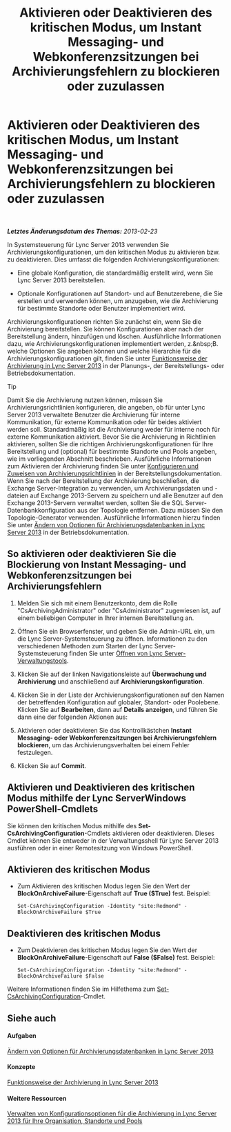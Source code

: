 ﻿---
title: Aktivieren oder Deaktivieren des kritischen Modus, um Instant Messaging- und Webkonferenzsitzungen bei Archivierungsfehlern zu blockieren oder zuzulassen
TOCTitle: Aktivieren oder Deaktivieren des kritischen Modus, um Instant Messaging- und Webkonferenzsitzungen bei Archivierungsfehlern zu blockieren oder zuzulassen
ms:assetid: fafdcd2e-b778-4ed5-a25f-09208aa3b699
ms:mtpsurl: https://technet.microsoft.com/de-de/library/Gg182609(v=OCS.15)
ms:contentKeyID: 49295979
ms.date: 05/19/2016
mtps_version: v=OCS.15
ms.translationtype: HT
---

# Aktivieren oder Deaktivieren des kritischen Modus, um Instant Messaging- und Webkonferenzsitzungen bei Archivierungsfehlern zu blockieren oder zuzulassen

 

_**Letztes Änderungsdatum des Themas:** 2013-02-23_

In Systemsteuerung für Lync Server 2013 verwenden Sie Archivierungskonfigurationen, um den kritischen Modus zu aktivieren bzw. zu deaktivieren. Dies umfasst die folgenden Archivierungskonfigurationen:

  - Eine globale Konfiguration, die standardmäßig erstellt wird, wenn Sie Lync Server 2013 bereitstellen.

  - Optionale Konfigurationen auf Standort- und auf Benutzerebene, die Sie erstellen und verwenden können, um anzugeben, wie die Archivierung für bestimmte Standorte oder Benutzer implementiert wird.

Archivierungskonfigurationen richten Sie zunächst ein, wenn Sie die Archivierung bereitstellen. Sie können Konfigurationen aber nach der Bereitstellung ändern, hinzufügen und löschen. Ausführliche Informationen dazu, wie Archivierungskonfigurationen implementiert werden, z.\&nbsp;B. welche Optionen Sie angeben können und welche Hierarchie für die Archivierungskonfigurationen gilt, finden Sie unter [Funktionsweise der Archivierung in Lync Server 2013](lync-server-2013-how-archiving-works.md) in der Planungs-, der Bereitstellungs- oder Betriebsdokumentation.


> [!TIP]
> Damit Sie die Archivierung nutzen können, müssen Sie Archivierungsrichtlinien konfigurieren, die angeben, ob für unter Lync Server 2013 verwaltete Benutzer die Archivierung für interne Kommunikation, für externe Kommunikation oder für beides aktiviert werden soll. Standardmäßig ist die Archivierung weder für interne noch für externe Kommunikation aktiviert. Bevor Sie die Archivierung in Richtlinien aktivieren, sollten Sie die richtigen Archivierungskonfigurationen für Ihre Bereitstellung und (optional) für bestimmte Standorte und Pools angeben, wie im vorliegenden Abschnitt beschrieben. Ausführliche Informationen zum Aktivieren der Archivierung finden Sie unter <A href="lync-server-2013-configuring-and-assigning-archiving-policies.md">Konfigurieren und Zuweisen von Archivierungsrichtlinien</A> in der Bereitstellungsdokumentation.<BR>Wenn Sie nach der Bereitstellung der Archivierung beschließen, die Exchange Server-Integration zu verwenden, um Archivierungsdaten und -dateien auf Exchange 2013-Servern zu speichern und alle Benutzer auf den Exchange 2013-Servern verwaltet werden, sollten Sie die SQL Server-Datenbankkonfiguration aus der Topologie entfernen. Dazu müssen Sie den Topologie-Generator verwenden. Ausführliche Informationen hierzu finden Sie unter <A href="lync-server-2013-changing-archiving-database-options.md">Ändern von Optionen für Archivierungsdatenbanken in Lync Server 2013</A> in der Betriebsdokumentation.



## So aktivieren oder deaktivieren Sie die Blockierung von Instant Messaging- und Webkonferenzsitzungen bei Archivierungsfehlern

1.  Melden Sie sich mit einem Benutzerkonto, dem die Rolle "CsArchivingAdministrator" oder "CsAdministrator" zugewiesen ist, auf einem beliebigen Computer in Ihrer internen Bereitstellung an.

2.  Öffnen Sie ein Browserfenster, und geben Sie die Admin-URL ein, um die Lync Server-Systemsteuerung zu öffnen. Informationen zu den verschiedenen Methoden zum Starten der Lync Server-Systemsteuerung finden Sie unter [Öffnen von Lync Server-Verwaltungstools](lync-server-2013-open-lync-server-administrative-tools.md).

3.  Klicken Sie auf der linken Navigationsleiste auf **Überwachung und Archivierung** und anschließend auf **Archivierungskonfiguration**.

4.  Klicken Sie in der Liste der Archivierungskonfigurationen auf den Namen der betreffenden Konfiguration auf globaler, Standort- oder Poolebene. Klicken Sie auf **Bearbeiten**, dann auf **Details anzeigen**, und führen Sie dann eine der folgenden Aktionen aus:

5.  Aktivieren oder deaktivieren Sie das Kontrollkästchen **Instant Messaging- oder Webkonferenzsitzungen bei Archivierungsfehlern blockieren**, um das Archivierungsverhalten bei einem Fehler festzulegen.

6.  Klicken Sie auf **Commit**.

## Aktivieren und Deaktivieren des kritischen Modus mithilfe der Lync ServerWindows PowerShell-Cmdlets

Sie können den kritischen Modus mithilfe des **Set-CsArchivingConfiguration**-Cmdlets aktivieren oder deaktivieren. Dieses Cmdlet können Sie entweder in der Verwaltungsshell für Lync Server 2013 ausführen oder in einer Remotesitzung von Windows PowerShell.

## Aktivieren des kritischen Modus

  - Zum Aktivieren des kritischen Modus legen Sie den Wert der **BlockOnArchiveFailure**-Eigenschaft auf **True ($True)** fest. Beispiel:
    
        Set-CsArchivingConfiguration -Identity "site:Redmond" -BlockOnArchiveFailure $True

## Deaktivieren des kritischen Modus

  - Zum Deaktivieren des kritischen Modus legen Sie den Wert der **BlockOnArchiveFailure**-Eigenschaft auf **False ($False)** fest. Beispiel:
    
        Set-CsArchivingConfiguration -Identity "site:Redmond" -BlockOnArchiveFailure $False

Weitere Informationen finden Sie im Hilfethema zum [Set-CsArchivingConfiguration](set-csarchivingconfiguration.md)-Cmdlet.

## Siehe auch

#### Aufgaben

[Ändern von Optionen für Archivierungsdatenbanken in Lync Server 2013](lync-server-2013-changing-archiving-database-options.md)  

#### Konzepte

[Funktionsweise der Archivierung in Lync Server 2013](lync-server-2013-how-archiving-works.md)  

#### Weitere Ressourcen

[Verwalten von Konfigurationsoptionen für die Archivierung in Lync Server 2013 für Ihre Organisation, Standorte und Pools](lync-server-2013-managing-archiving-configuration-options-for-your-organization-sites-and-pools.md)

